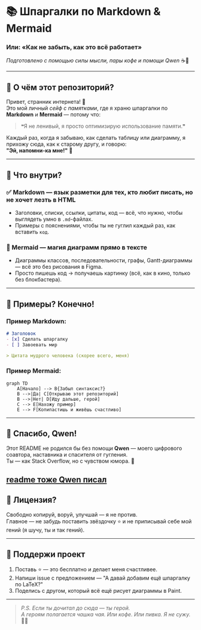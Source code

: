 # 📚 Шпаргалки по Markdown & Mermaid  
### Или: «Как не забыть, как это всё работает»  
*Подготовлено с помощью силы мысли, пары кофе и помощи Qwen* ☕🤖

---

## 🎯 О чём этот репозиторий?

Привет, странник интернета! 👋  
Это мой личный *сейф с памятками*, где я храню шпаргалки по **Markdown** и **Mermaid** — потому что:

> ❝Я не ленивый, я просто оптимизирую использование памяти.❞

Каждый раз, когда я забываю, как сделать таблицу или диаграмму, я прихожу сюда, как к старому другу, и говорю:  
**"Эй, напомни-ка мне!"** 💬

---

## 🧩 Что внутри?

### ✅ Markdown — язык разметки для тех, кто любит писать, но не хочет лезть в HTML
- Заголовки, списки, ссылки, цитаты, код — всё, что нужно, чтобы выглядеть умно в `.md`-файлах.
- Примеры с пояснениями, чтобы ты не гуглил каждый раз, как вставить `код`.

### 🌈 Mermaid — магия диаграмм прямо в тексте
- Диаграммы классов, последовательности, графы, Gantt-диаграммы — всё это без рисования в Figma.
- Просто пишешь код → получаешь картинку (всё, как в кино, только без блокбастера).

---

## 🧠 Примеры? Конечно!

### Пример Markdown:
```markdown
# Заголовок
- [x] Сделать шпаргалку
- [ ] Завоевать мир

> Цитата мудрого человека (скорее всего, меня)
```

### Пример Mermaid:
```mermaid
graph TD
    A[Начало] --> B{Забыл синтаксис?}
    B -->|Да| C[Открываю этот репозиторий]
    B -->|Нет| D[Иду дальше, герой]
    C --> E[Нахожу пример]
    E --> F[Копипастишь и живёшь счастливо]
```

---

## 🤖 Спасибо, Qwen!

Этот README не родился бы без помощи **Qwen** — моего цифрового соавтора, наставника и спасителя от гугления.  
Ты — как Stack Overflow, но с чувством юмора. 🙏

[readme тоже Qwen писал](https://chat.qwen.ai/s/dc2a91b3-13f5-4276-8fbb-235516618aa4?fev=0.0.184)
---

## 📢 Лицензия?

Свободно копируй, воруй, улучшай — я не против.  
Главное — не забудь поставить звёздочку ⭐ и не приписывай себе мой гений (я шучу, ты и так гений).

---

## 🌟 Поддержи проект

1. Поставь ⭐ — это бесплатно и делает меня счастливее.
2. Напиши issue с предложением — "А давай добавим ещё шпаргалку по LaTeX?"
3. Поделись с другом, который всё ещё рисует диаграммы в Paint.

---

> *P.S. Если ты дочитал до сюда — ты герой.  
> А героям полагается чашка чая. Или кофе. Или пивка. Я не сужу.* 🍵🍻
